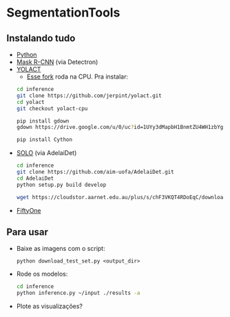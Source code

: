 # SegmentationTools

## Instalando tudo

* [Python](https://www.python.org/downloads/)
* [Mask R-CNN](https://detectron2.readthedocs.io/en/latest/tutorials/install.html) (via Detectron)
* [YOLACT](https://github.com/dbolya/yolact)
    * [Esse fork](https://github.com/jerpint/yolact.git) roda na CPU. Pra instalar:
    ```bash
    cd inference
    git clone https://github.com/jerpint/yolact.git
    cd yolact
    git checkout yolact-cpu

    pip install gdown
    gdown https://drive.google.com/u/0/uc?id=1UYy3dMapbH1BnmtZU4WH1zbYgOzzHHf_&export=download

    pip install Cython
    ```
* [SOLO](https://github.com/aim-uofa/AdelaiDet.git) (via AdelaiDet)
    ```bash
    cd inference
    git clone https://github.com/aim-uofa/AdelaiDet.git
    cd AdelaiDet
    python setup.py build develop

    wget https://cloudstor.aarnet.edu.au/plus/s/chF3VKQT4RDoEqC/download -O SOLOv2_R50_3x.pth
    ```
* [FiftyOne](https://docs.voxel51.com/getting_started/install.html)

## Para usar

* Baixe as imagens com o script:
    ```
    python download_test_set.py <output_dir>
    ```

* Rode os modelos:
    ```bash
    cd inference
    python inference.py ~/input ./results -a
    ```

* Plote as visualizações?